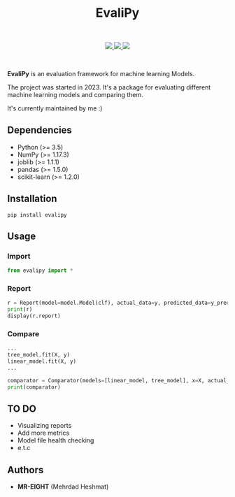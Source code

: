 <h1 align="center">EvaliPy </h1>
<br>


<p align="center">
<a href="https://pypi.org/project/evalipy/" target="_blank">
<img src="https://img.shields.io/badge/pypi%20package-v0.0.5-green">
</a>


<a href="https://snyk.io/test/github/evalipy/evalipy" target="_blank"> 
<img src=https://snyk.io/advisor/python/evalipy/badge.svg>
</a>


<a href="https://pypi.org/project/evalipy/" target="_blank">
<img src=https://static.pepy.tech/personalized-badge/evalipy?period=total&units=international_system&left_color=black&right_color=blue&left_text=Downloads>
</a>
</p>  

<br>


**EvaliPy** is an evaluation framework for machine learning Models.

The project was started in 2023. It's a package for evaluating different machine learning models and comparing them.  
  
It's currently maintained by me :)

## Dependencies
* Python (>= 3.5)
* NumPy (>= 1.17.3)
* joblib (>= 1.1.1)
* pandas (>= 1.5.0)
* scikit-learn (>= 1.2.0)


## Installation
```
pip install evalipy
```


## Usage
### Import
```python
from evalipy import *
```
### Report
```python
r = Report(model=model.Model(clf), actual_data=y, predicted_data=y_pred_1)
print(r)
display(r.report)
```
### Compare
```python
...
tree_model.fit(X, y)
linear_model.fit(X, y)
...

comparator = Comparator(models=[linear_model, tree_model], x=X, actual_data=y)
print(comparator)
```

## TO DO
* Visualizing reports
* Add more metrics
* Model file health checking
* e.t.c


## Authors
* **MR-EIGHT** (Mehrdad Heshmat)
